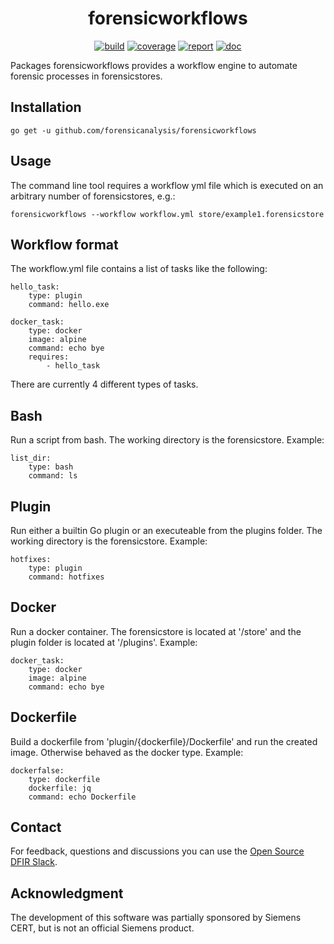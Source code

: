 <h1 align="center">forensicworkflows</h1>

<p  align="center">
 <a href="https://github.com/forensicanalysis/forensicworkflows/actions"><img src="https://github.com/forensicanalysis/forensicworkflows/workflows/CI/badge.svg" alt="build" /></a>
 <a href="https://codecov.io/gh/forensicanalysis/forensicworkflows"><img src="https://codecov.io/gh/forensicanalysis/forensicworkflows/branch/master/graph/badge.svg" alt="coverage" /></a>
 <a href="https://goreportcard.com/report/github.com/forensicanalysis/forensicworkflows"><img src="https://goreportcard.com/badge/github.com/forensicanalysis/forensicworkflows" alt="report" /></a>
 <a href="https://pkg.go.dev/github.com/forensicanalysis/forensicworkflows"><img src="https://godoc.org/github.com/forensicanalysis/forensicworkflows?status.svg" alt="doc" /></a>
</p>

Packages forensicworkflows provides a workflow engine to automate forensic processes in forensicstores.

## Installation

```shell
go get -u github.com/forensicanalysis/forensicworkflows
```

## Usage
The command line tool requires a workflow yml file which is executed on an
arbitrary number of forensicstores, e.g.:

```
forensicworkflows --workflow workflow.yml store/example1.forensicstore
```
## Workflow format
The workflow.yml file contains a list of tasks like the following:

```
hello_task:
    type: plugin
    command: hello.exe

docker_task:
    type: docker
    image: alpine
    command: echo bye
    requires:
        - hello_task
```

There are currently 4 different types of tasks.

## Bash
Run a script from bash. The working directory is the forensicstore. Example:

```
list_dir:
    type: bash
    command: ls
```
## Plugin
Run either a builtin Go plugin or an executeable from the plugins folder. The
working directory is the forensicstore. Example:

```
hotfixes:
    type: plugin
    command: hotfixes
```
## Docker
Run a docker container. The forensicstore is located at &#39;/store&#39; and the plugin
folder is located at &#39;/plugins&#39;. Example:

```
docker_task:
    type: docker
    image: alpine
    command: echo bye
```
## Dockerfile
Build a dockerfile from &#39;plugin/{dockerfile}/Dockerfile&#39; and run the created
image. Otherwise behaved as the docker type. Example:

```
dockerfalse:
    type: dockerfile
    dockerfile: jq
    command: echo Dockerfile
```



## Contact

For feedback, questions and discussions you can use the [Open Source DFIR Slack](https://github.com/open-source-dfir/slack).

## Acknowledgment

The development of this software was partially sponsored by Siemens CERT, but
is not an official Siemens product.
